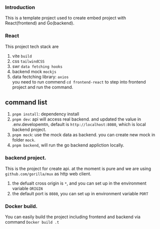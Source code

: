 
### Introduction  
This is a template project used to create embed project with React(frontend) and Go(backend).  

### React  
This project tech stack are  
1. vite `build` 
2. css `tailwindCSS`  
3. swr `data fetching hooks`  
4. backend mock `mockjs`  
5. data fectching library: `axios`  
you need to run commend `cd frontend-react` to step into frontend project and run the command.
## command list  
1. `pnpm install`: dependency install
2. `pnpm dev`: api will access real backend. and updated the value in .env.developemtn, default is `http://localhost:8080`, which is local backend project.  
3. `pnpm mock`: use the mock data as backend. you can create new mock in folder `mock`.  
4. `pnpm backend`, will run the go backend appliction locally.

### backend project.
This is the project for create api. at the moment is pure and we are 
using `github.com/gorilla/mux` as http web client.  

1. the defualt cross origin is `*`, and you can set up in the environment variable `ORIGIN`  
2. the default port is `8080`, you can set up in environment variable `PORT`

### Docker build.
You can easily build the project including frontend and backend via command `Docker build .t `

